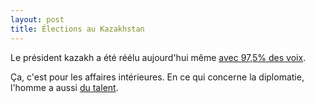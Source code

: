 ```yaml
---
layout: post
title: Élections au Kazakhstan
---
```

Le président kazakh a été réélu aujourd'hui même
[avec 97,5% des voix](http://www.lemonde.fr/asie-pacifique/article/2015/04/26/nazarbaiev-reelu-president-du-kazakhstan-avec-97-5-des-voix_4622998_3216.html).

Ça, c'est pour les affaires intérieures. En ce qui concerne la
diplomatie, l'homme a aussi [du talent](http://www.huffingtonpost.fr/2014/12/06/photo-francois-hollande-toque-manteau-fourrure-_n_6279828.html). 
